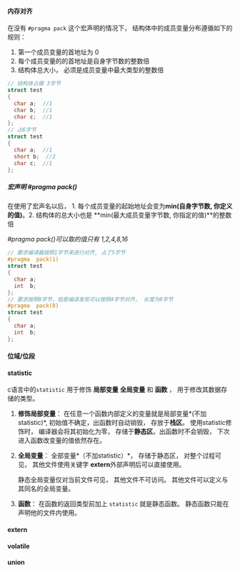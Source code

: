 #### 内存对齐

在没有 `#pragma pack` 这个宏声明的情况下， 结构体中的成员变量分布遵循如下的规则：

1. 第一个成员变量的首地址为 0
2. 每个成员变量的的首地址是自身字节数的整数倍
3. 结构体总大小， 必须是成员变量中最大类型的整数倍

```c
// 结构体占据 3字节
struct test
{
  char a;  //1
  char b;  //1
  char c;  //1
};
// 占6字节
struct test
{
  char a;  //1
  short b;  //2
  char c;  //1
};
```

##### 宏声明 #pragma pack() 

在使用了宏声名以后， 1. 每个成员变量的起始地址会变为**min(自身字节数, 你定义的值)**。2. 结构体的总大小也是 **min(最大成员变量字节数, 你指定的值)**的整数倍

*#pragma pack()可以取的值只有 1,2,4,8,16*

```c
// 要求编译器按照1字节来进行对齐, 占了5字节
#pragma  pack(1)
struct test
{
  char a;
  int  b;
};
// 要求按照8字节，但是编译发现可以按照4字节对齐， 长度为8字节
#pragma  pack(8)
struct test
{
  char a;
  int  b;
};
```



#### 位域/位段





#### statistic

c语言中的`statistic` 用于修饰 **局部变量** **全局变量** 和 **函数** ， 用于修改其数据存储的类型。

1. **修饰局部变量**： 在任意一个函数内部定义的变量就是局部变量*(不加statistic)*, 初始值不确定，出函数时自动销毁， 存放于**栈区**。 使用statistic修饰时， 编译器会将其初始化为零， 存储于**静态区**。出函数时不会销毁， 下次进入函数改变量的值依然存在。

2. **全局变量**： 全部变量*（不加statistic）*， 存储于静态区， 对整个过程可见， 其他文件使用关键字 **extern**外部声明后可以直接使用。 

   静态全局变量仅对当前文件可见， 其他文件不可访问。 其他文件可以定义与其同名的全局变量。

3. **函数**： 在函数的返回类型前加上 `statistic` 就是静态函数。 静态函数只能在声明他的文件内使用。

#### extern



#### volatile



#### union





### 









